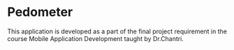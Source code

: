 # Pedometer

This application is developed as a part of the final project requirement in the course Mobile Application Development taught by Dr.Chantri.
